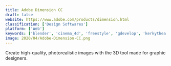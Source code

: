 ```yaml
---
title: Adobe Dimension CC
draft: false 
website: https://www.adobe.com/products/dimension.html
classification: ['Design Softwares']
platform: ['Web']
keywords: ['blender', 'cinema_4d', 'freestyle', 'gdevelop', 'kerkythea', 'keyshot', 'lumion', 'luxcorerender', 'luxrender', 'pov-ray', 'radeon_prorender', 'renderman', 'unity', 'world_machine', 'appleseed']
image: 2020/04/Adobe-Dimension-CC.png
---
```

Create high-quality, photorealistic images with the 3D tool made for graphic designers.